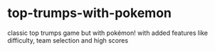 # top-trumps-with-pokemon
classic top trumps game but with pokémon! with added features like difficulty, team selection and high scores
